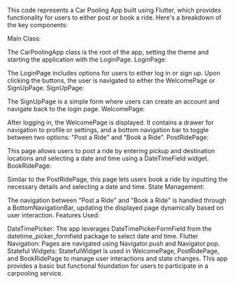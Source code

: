 This code represents a Car Pooling App built using Flutter, which provides functionality for users to either post or book a ride. Here's a breakdown of the key components:

Main Class:

The CarPoolingApp class is the root of the app, setting the theme and starting the application with the LoginPage.
LoginPage:

The LoginPage includes options for users to either log in or sign up. Upon clicking the buttons, the user is navigated to either the WelcomePage or SignUpPage.
SignUpPage:

The SignUpPage is a simple form where users can create an account and navigate back to the login page.
WelcomePage:

After logging in, the WelcomePage is displayed. It contains a drawer for navigation to profile or settings, and a bottom navigation bar to toggle between two options: "Post a Ride" and "Book a Ride".
PostRidePage:

This page allows users to post a ride by entering pickup and destination locations and selecting a date and time using a DateTimeField widget.
BookRidePage:

Similar to the PostRidePage, this page lets users book a ride by inputting the necessary details and selecting a date and time.
State Management:

The navigation between "Post a Ride" and "Book a Ride" is handled through a BottomNavigationBar, updating the displayed page dynamically based on user interaction.
Features Used:

DateTimePicker: The app leverages DateTimePickerFormField from the datetime_picker_formfield package to select date and time.
Flutter Navigation: Pages are navigated using Navigator.push and Navigator.pop.
Stateful Widgets: StatefulWidget is used in WelcomePage, PostRidePage, and BookRidePage to manage user interactions and state changes.
This app provides a basic but functional foundation for users to participate in a carpooling service.







